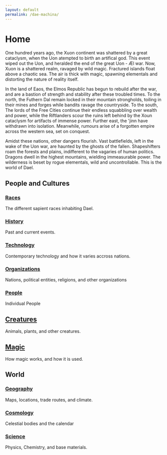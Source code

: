 ```yaml
---
layout: default
permalink: /dae-machina/
---
```


# Home
One hundred years ago, the Xuon continent was shattered by a great
cataclysm, when the Uon atempted to birth an artifical god. This event
wiped out the Uon, and heralded the end of the great Uon - Æl war.
Now, Xuon is a shattered realm, ravaged by wild magic. Fractured islands float
above a chaotic sea. The air is thick with magic, spawning
elementals and distorting the nature of reality itself.

In the land of Eaos, the Elmos Republic has begun to rebuild after the
war, and are a bastion of strength and stability after these troubled
times.
To the north, the Futhern Dal remain locked in their mountain
strongholds, toiling in their mines and forges while bandits ravage the
countryside.
To the south, The lords of the Free Cities continue their endless
squabbling over wealth and power, while the Riftlanders scour the ruins
left behind by the Xoun cataclysm for artifacts of immense power.
Further east, the 'jinn have withdrawn into isolation.
Meanwhile, rumours arise of a forgotten empire across the western sea, set on conquest.

Amidst these nations, other dangers flourish. 
Vast battlefields, left in the wake of the Uon war, are haunted by the ghosts of the fallen.
Shapeshifters roam the forests and plains, indifferent to the vagaries of human politics.
Dragons dwell in the highest mountains, wielding immeasurable power.
The wilderness is beset by rogue elementals, wild and uncontrollable.
This is the world of Dael.

## People and Cultures

### [Races](./culture/races)

The different sapient races inhabiting Dael.

### [History](./culture/history/history)

Past and current events.

### [Technology](./culture/technology)

Contemporary technology and how it varies accross nations.

### [Organizations](./culture/organizations)

Nations, political entities, religions, and other organizations

### [People](./culture/people)

Individual People

## [Creatures](./world/bestiary/)

Animals, plants, and other creatures.

## [Magic](./world/magic)

How magic works, and how it is used.

## World

### [Geography](./world/geography)

Maps, locations, trade routes, and climate.

### [Cosmology](./world/cosmology/cosmology)

Celestial bodies and the calendar

### [Science](./world/science)

Physics, Chemistry, and base materials.



